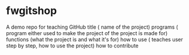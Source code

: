 # fwgitshop
A demo repo for teaching GitHub
title ( name of the project)
programs ( program either used to make the project of the project is made for)
functions (what the project is and what it's for)
how to use ( teaches user step by step, how to use the project)
how to contribute

